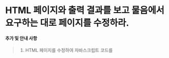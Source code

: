 # HTML 페이지와 출력 결과를 보고 물음에서 요구하는 대로 페이지를 수정하라.

 #### 추가 및 안내 사항

>    1. HTML 페이지를 수정하여 자바스크립트 코드를 <script>태그에 삽입
>    >
>    2. 자바스크립트 코드를 6-1.js 파일에 저장하고 <script>태그로 6-1.js 파일을 불러오도록 HTML 페이지를 수정
>    >
>    3. 커서를 올리고 내렸을 때 수행되는 div 객체 생성


<br><img src="1.png" width="1000" height="600" title="px(픽셀) 크기 설정" alt="1번 이미지"></img><br/>
<br><img src="2.png" width="1000" height="600" title="px(픽셀) 크기 설정" alt="1번 이미지"></img><br/>
<br><img src="3.png" width="1000" height="600" title="px(픽셀) 크기 설정" alt="1번 이미지"></img><br/>


